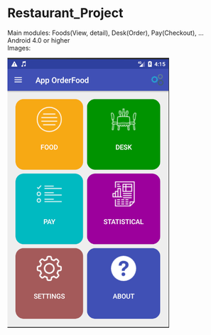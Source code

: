 # Restaurant_Project
Main modules: Foods(View, detail), Desk(Order), Pay(Checkout), ...<br>
Android 4.0 or higher<br>
Images:<br>

![alt text](https://github.com/nguyenduyphuonghh/Restaurant_Project/blob/master/MainActivity.PNG)
